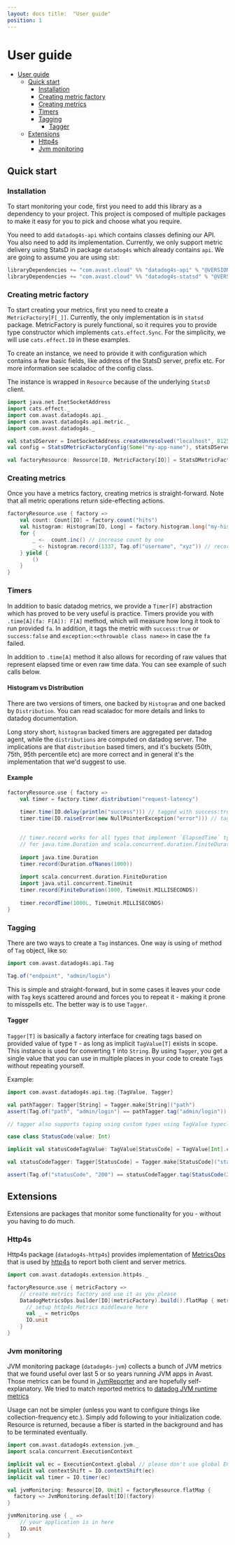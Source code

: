 ```yaml
---
layout: docs title:  "User guide"
position: 1
---
```


# User guide

- [User guide](#user-guide)
    - [Quick start](#quick-start)
        - [Installation](#installation)
        - [Creating metric factory](#creating-metric-factory)
        - [Creating metrics](#creating-metrics)
        - [Timers](#timers)
        - [Tagging](#tagging)
            - [Tagger](#tagger)
    - [Extensions](#extensions)
        - [Http4s](#http4s)
        - [Jvm monitoring](#jvm-monitoring)

## Quick start

### Installation

To start monitoring your code, first you need to add this library as a dependency to your project. This project is
composed of multiple packages to make it easy for you to pick and choose what you require.

You need to add `datadog4s-api` which contains classes defining our API. You also need to add its implementation.
Currently, we only support metric delivery using StatsD in package `datadog4s` which already contains `api`. We are
going to assume you are using `sbt`:

```scala
libraryDependencies += "com.avast.cloud" %% "datadog4s-api" % "@VERSION@"
libraryDependencies += "com.avast.cloud" %% "datadog4s-statsd" % "@VERSION@"
```

### Creating metric factory

To start creating your metrics, first you need to create a `MetricFactory[F[_]]`. Currently, the only implementation is
in `statsd` package. MetricFactory is purely functional, so it requires you to provide type constructor which
implements `cats.effect.Sync`. For the simplicity, we will use `cats.effect.IO` in these examples.

To create an instance, we need to provide it with configuration which contains a few basic fields, like address of the
StatsD server, prefix etc. For more information see scaladoc of the config class.

The instance is wrapped in `Resource` because of the underlying `StatsD` client.

```scala mdoc:silent
import java.net.InetSocketAddress
import cats.effect._
import com.avast.datadog4s.api._
import com.avast.datadog4s.api.metric._
import com.avast.datadog4s._

val statsDServer = InetSocketAddress.createUnresolved("localhost", 8125)
val config = StatsDMetricFactoryConfig(Some("my-app-name"), statsDServer)

val factoryResource: Resource[IO, MetricFactory[IO]] = StatsDMetricFactory.make(config)
```

### Creating metrics

Once you have a metrics factory, creating metrics is straight-forward. Note that all metric operations return
side-effecting actions.

```scala mdoc:silent
factoryResource.use { factory =>
    val count: Count[IO] = factory.count("hits")
    val histogram: Histogram[IO, Long] = factory.histogram.long("my-histogram")
    for {
        _ <-  count.inc() // increase count by one
        _ <- histogram.record(1337, Tag.of("username", "xyz")) // record a value to histogram with Tag
    } yield {
        ()
    }
}
```

### Timers

In addition to basic datadog metrics, we provide a `Timer[F]` abstraction which has proved to be very useful is
practice. Timers provide you with `.time[A](fa: F[A]): F[A]` method, which will measure how long it took to run
provided `fa`. In addition, it tags the metric with `success:true` or `success:false`
and `exception:<<throwable class name>>` in case the `fa` failed.

In addition to `.time[A]` method it also allows for recording of raw values that represent elapsed time or even raw time
data. You can see example of such calls below.

#### Histogram vs Distribution

There are two versions of timers, one backed by `Histogram` and one backed by `Distribution`. You can read scaladoc for
more details and links to datadog documentation.

Long story short, `histogram` backed timers are aggregated per datadog agent, while the `distributions` are computed on
datadog server. The implications are that `distribution` based timers, and it's buckets (50th, 75th, 95th percentile
etc) are more correct and in general it's the implementation that we'd suggest to use.

#### Example

```scala mdoc:silent
factoryResource.use { factory =>
    val timer = factory.timer.distribution("request-latency")

    timer.time(IO.delay(println("success"))) // tagged with success:true
    timer.time(IO.raiseError(new NullPointerException("error"))) // tagged with success:false and exception:NullPointerException
    
    
    // timer.record works for all types that implement `ElapsedTime` typeclass, out of the box we provide implementation
    // for java.time.Duration and scala.concurrent.duration.FiniteDuration
    
    import java.time.Duration
    timer.record(Duration.ofNanos(1000))
    
    import scala.concurrent.duration.FiniteDuration
    import java.util.concurrent.TimeUnit
    timer.record(FiniteDuration(1000, TimeUnit.MILLISECONDS))
    
    timer.recordTime(1000L, TimeUnit.MILLISECONDS)
}
```

### Tagging

There are two ways to create a `Tag` instances. One way is using `of` method of `Tag` object, like so:

```scala mdoc
import com.avast.datadog4s.api.Tag

Tag.of("endpoint", "admin/login")
```

This is simple and straight-forward, but in some cases it leaves your code with `Tag` keys scattered around and forces
you to repeat it - making it prone to misspells etc. The better way is to use `Tagger`.

#### Tagger

`Tagger[T]` is basically a factory interface for creating tags based on provided value of type `T` - as long as
implicit `TagValue[T]` exists in scope. This instance is used for converting `T` into `String`. By using `Tagger`, you
get a single value that you can use in multiple places in your code to create `Tag`s without repeating yourself.

Example:

```scala mdoc
import com.avast.datadog4s.api.tag.{TagValue, Tagger}

val pathTagger: Tagger[String] = Tagger.make[String]("path")
assert(Tag.of("path", "admin/login") == pathTagger.tag("admin/login"))

// tagger also supports taging using custom types using TagValue typeclass

case class StatusCode(value: Int) 

implicit val statusCodeTagValue: TagValue[StatusCode] = TagValue[Int].contramap[StatusCode](sc => sc.value)

val statusCodeTagger: Tagger[StatusCode] = Tagger.make[StatusCode]("statusCode")

assert(Tag.of("statusCode", "200") == statusCodeTagger.tag(StatusCode(200)))
```

## Extensions

Extensions are packages that monitor some functionality for you - without you having to do much.

### Http4s

Http4s package (`datadog4s-http4s`) provides implementation of [MetricsOps](metrics-ops) that is used
by [http4s](http4s) to report both client and server metrics.

```scala mdoc:silent
import com.avast.datadog4s.extension.http4s._

factoryResource.use { metricFactory =>
    // create metrics factory and use it as you please
    DatadogMetricsOps.builder[IO](metricFactory).build().flatMap { metricOps =>
      // setup http4s Metrics middleware here
      val _ = metricOps
      IO.unit
    }
}
```

### Jvm monitoring

JVM monitoring package (`datadog4s-jvm`) collects a bunch of JVM metrics that we found useful over last 5 or so years
running JVM apps in Avast. Those metrics can be found in [JvmReporter][jvm-reporter-class] and are hopefully
self-explanatory. We tried to match reported metrics to [datadog JVM runtime metrics][ddog-jvm-metrics]

Usage can not be simpler (unless you want to configure things like collection-frequency etc.). Simply add following to
your initialization code. Resource is returned, because a fiber is started in the background and has to be terminated
eventually.

```scala mdoc:silent
import com.avast.datadog4s.extension.jvm._
import scala.concurrent.ExecutionContext

implicit val ec = ExecutionContext.global // please don't use global EC in production
implicit val contextShift = IO.contextShift(ec)
implicit val timer = IO.timer(ec)

val jvmMonitoring: Resource[IO, Unit] = factoryResource.flatMap {
  factory => JvmMonitoring.default[IO](factory)
}

jvmMonitoring.use { _ => 
    // your application is in here
    IO.unit
}
```

[jvm-reporter-class]: https://github.com/avast/datadog4s/blob/master/code/jvm/src/main/scala/com/avast/datadog4s/extension/jvm/JvmReporter.scala

[metrics-ops]: https://http4s.org/v0.21/api/org/http4s/metrics/metricsops

[http4s]: https://http4s.org

[ddog-jvm-metrics]: https://docs.datadoghq.com/tracing/runtime_metrics/java/

